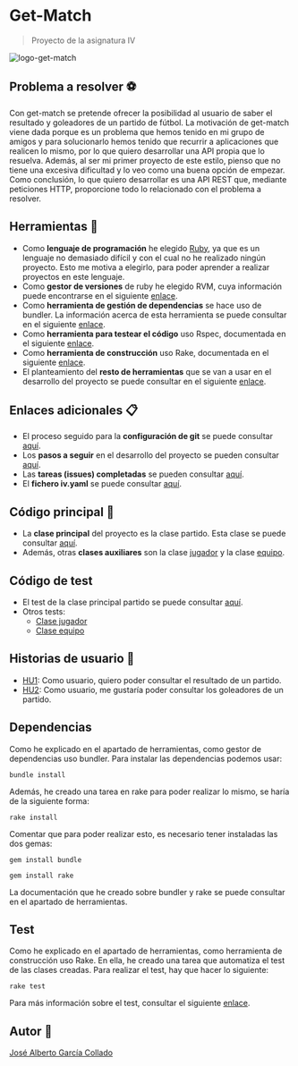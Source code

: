 # Get-Match
> Proyecto de la asignatura IV 

![logo-get-match](https://github.com/joseegc10/get-match/blob/master/docs/img/logo.png)

## Problema a resolver :soccer:

Con get-match se pretende ofrecer la posibilidad al usuario de saber el resultado y goleadores de un partido de fútbol. La motivación de get-match viene dada porque es un problema que hemos tenido en mi grupo de amigos y para solucionarlo hemos tenido que recurrir a aplicaciones que realicen lo mismo, por lo que quiero desarrollar una API propia que lo resuelva. Además, al ser mi primer proyecto de este estilo, pienso que no tiene una excesiva dificultad y lo veo como una buena opción de empezar. Como conclusión, lo que quiero desarrollar es una API REST que, mediante peticiones HTTP, proporcione todo lo relacionado con el problema a resolver.

## Herramientas :hammer:

- Como **lenguaje de programación** he elegido [Ruby](https://www.ruby-lang.org/es/), ya que es un lenguaje no demasiado difícil y con el cual no he realizado ningún proyecto. Esto me motiva a elegirlo, para poder aprender a realizar proyectos en este lenguaje.
- Como **gestor de versiones** de ruby he elegido RVM, cuya información puede encontrarse en el siguiente [enlace](https://github.com/joseegc10/get-match/blob/master/docs/rvm.md).
- Como **herramienta de gestión de dependencias** se hace uso de bundler. La información acerca de esta herramienta se puede consultar en el siguiente [enlace](https://github.com/joseegc10/get-match/blob/master/docs/bundler.md).
- Como **herramienta para testear el código** uso Rspec, documentada en el siguiente [enlace](https://github.com/joseegc10/get-match/blob/master/docs/rspec.md).
- Como **herramienta de construcción** uso Rake, documentada en el siguiente [enlace](https://github.com/joseegc10/get-match/blob/master/docs/rake.md).
- El planteamiento del **resto de herramientas** que se van a usar en el desarrollo del proyecto se puede consultar en el siguiente [enlace](https://github.com/joseegc10/get-match/blob/master/docs/herramientas.md).

## Enlaces adicionales :clipboard:

- El proceso seguido para la **configuración de git** se puede consultar [aquí](https://github.com/joseegc10/ejercicios-IV/blob/master/configuracion-git/Pasos-seguidos.md).
- Los **pasos a seguir** en el desarrollo del proyecto se pueden consultar [aquí](https://github.com/joseegc10/get-match/blob/master/docs/Pasos-a-seguir.md).
- Las **tareas (issues) completadas** se pueden consultar [aquí](https://github.com/joseegc10/get-match/issues?q=is%3Aissue+is%3Aclosed).
- El **fichero iv.yaml** se puede consultar [aquí](https://github.com/joseegc10/get-match/blob/master/iv.yaml).

## Código principal :page_facing_up:

- La **clase principal** del proyecto es la clase partido. Esta clase se puede consultar [aquí](https://github.com/joseegc10/get-match/blob/master/src/partido.rb).
- Además, otras **clases auxiliares** son la clase [jugador](https://github.com/joseegc10/get-match/blob/master/src/jugador.rb) y la clase [equipo](https://github.com/joseegc10/get-match/blob/master/src/equipo.rb).

## Código de test

- El test de la clase principal partido se puede consultar [aquí](https://github.com/joseegc10/get-match/blob/master/spec/partido_spec.rb).
- Otros tests:
    - [Clase jugador](https://github.com/joseegc10/get-match/blob/master/spec/jugador_spec.rb)
    - [Clase equipo](https://github.com/joseegc10/get-match/blob/master/spec/equipo_spec.rb)

## Historias de usuario :walking:

- [HU1](https://github.com/joseegc10/get-match/issues/1): Como usuario, quiero poder consultar el resultado de un partido.
- [HU2](https://github.com/joseegc10/get-match/issues/2): Como usuario, me gustaría poder consultar los goleadores de un partido.

## Dependencias

Como he explicado en el apartado de herramientas, como gestor de dependencias uso bundler. Para instalar las dependencias podemos usar:

`bundle install`

Además, he creado una tarea en rake para poder realizar lo mismo, se haría de la siguiente forma:

`rake install`

Comentar que para poder realizar esto, es necesario tener instaladas las dos gemas:

`gem install bundle`

`gem install rake`

La documentación que he creado sobre bundler y rake se puede consultar en el apartado de herramientas. 

## Test

Como he explicado en el apartado de herramientas, como herramienta de construcción uso Rake. En ella, he creado una tarea que automatiza el test de las clases creadas. Para realizar el test, hay que hacer lo siguiente:

`rake test`

Para más información sobre el test, consultar el siguiente [enlace](https://github.com/joseegc10/get-match/blob/master/docs/test.md).

## Autor :man:

[José Alberto García Collado](https://github.com/joseegc10)

